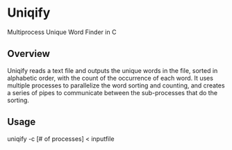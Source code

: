 Uniqify
=================
Multiprocess Unique Word Finder in C

Overview
-------------
Uniqify reads a text file and outputs the unique words in the file, sorted in alphabetic order, with the count of the occurrence of each word. It uses multiple processes to parallelize the word sorting and counting, and creates a series of pipes to communicate between the sub-processes that do the sorting.

Usage
-------------

uniqify -c [# of processes] < inputfile
